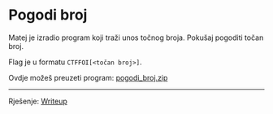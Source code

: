 # Pogodi broj
Matej je izradio program koji traži unos točnog broja. Pokušaj pogoditi točan broj.

Flag je u formatu ```CTFFOI[<točan broj>]```.

Ovdje možeš preuzeti program: [pogodi_broj.zip](https://github.com/fnovak22/ctf-zavrsni/raw/refs/heads/main/Zadaci/Reverzno%20in%C5%BEenjerstvo/Pogodi%20broj/Datoteke/pogodi_broj.zip)

---

Rješenje: [Writeup](https://github.com/fnovak22/ctf-zavrsni/tree/main/Zadaci/Reverzno%20in%C5%BEenjerstvo/Pogodi%20broj/Writeup)

